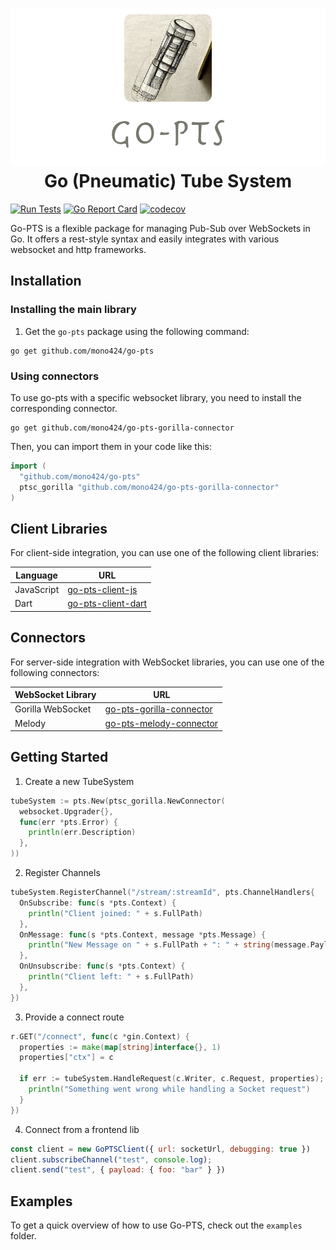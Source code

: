 <h1 align="center">
  <img src="https://raw.githubusercontent.com/mono424/go-pts/images/logo.png"><br>
  Go (Pneumatic) Tube System
</h1>


[![Run Tests](https://github.com/mono424/go-pts/actions/workflows/run-tests.yml/badge.svg?branch=main)](https://github.com/mono424/go-pts/actions/workflows/run-tests.yml)
[![Go Report Card](https://goreportcard.com/badge/github.com/mono424/go-pts)](https://goreportcard.com/report/github.com/mono424/go-pts)
[![codecov](https://codecov.io/gh/mono424/go-pts/branch/main/graph/badge.svg?token=9VA6CYDXAZ)](https://codecov.io/gh/mono424/go-pts)

Go-PTS is a flexible package for managing Pub-Sub over WebSockets in Go. It offers a rest-style syntax and easily integrates with various websocket and http frameworks.

## Installation

### Installing the main library

1. Get the `go-pts` package using the following command:

```shell
go get github.com/mono424/go-pts
```

### Using connectors

To use go-pts with a specific websocket library, you need to install the corresponding connector.

```shell
go get github.com/mono424/go-pts-gorilla-connector
```

Then, you can import them in your code like this:

```go
import (
  "github.com/mono424/go-pts"
  ptsc_gorilla "github.com/mono424/go-pts-gorilla-connector"
)
```

## Client Libraries

For client-side integration, you can use one of the following client libraries:

| Language | URL |
| -------- | --- |
| JavaScript | [go-pts-client-js](https://github.com/mono424/go-pts-client-js) |
| Dart | [go-pts-client-dart](https://github.com/mono424/go-pts-client-dart) |

## Connectors

For server-side integration with WebSocket libraries, you can use one of the following connectors:

| WebSocket Library | URL |
| ----------------- | --- |
| Gorilla WebSocket | [go-pts-gorilla-connector](https://github.com/mono424/go-pts-gorilla-connector) |
| Melody | [go-pts-melody-connector](https://github.com/mono424/go-pts-melody-connector) |

## Getting Started

1. Create a new TubeSystem

```go
tubeSystem := pts.New(ptsc_gorilla.NewConnector(
  websocket.Upgrader{},
  func(err *pts.Error) {
    println(err.Description)
  },
))
```

2. Register Channels

```go
tubeSystem.RegisterChannel("/stream/:streamId", pts.ChannelHandlers{
  OnSubscribe: func(s *pts.Context) {
    println("Client joined: " + s.FullPath)
  },
  OnMessage: func(s *pts.Context, message *pts.Message) {
    println("New Message on " + s.FullPath + ": " + string(message.Payload))
  },
  OnUnsubscribe: func(s *pts.Context) {
    println("Client left: " + s.FullPath)
  },
})
```

3. Provide a connect route

```go
r.GET("/connect", func(c *gin.Context) {
  properties := make(map[string]interface{}, 1)
  properties["ctx"] = c

  if err := tubeSystem.HandleRequest(c.Writer, c.Request, properties); err != nil {
    println("Something went wrong while handling a Socket request")
  }
})
```

4. Connect from a frontend lib
```javascript
const client = new GoPTSClient({ url: socketUrl, debugging: true })
client.subscribeChannel("test", console.log);
client.send("test", { payload: { foo: "bar" } })
```

## Examples

To get a quick overview of how to use Go-PTS, check out the `examples` folder.
